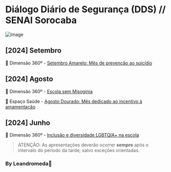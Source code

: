 # Diálogo Diário de Segurança (DDS) // SENAI Sorocaba

![image](https://github.com/user-attachments/assets/6279df58-633d-4cc9-92ef-d68c8ef39aab)

## [2024] Setembro

🔗 Dimensão 360º - [Setembro Amarelo: Mês de prevenção ao suicídio](https://we.tl/t-yLfNWTliMd)

## [2024] Agosto

🔗 Dimensão 360º - [Escola sem Misoginia](https://we.tl/t-pB0nLmVB4N)

🔗 Espaço Saúde - [Agosto Dourado: Mês dedicado ao incentivo à amamentação](https://github.com/user-attachments/assets/d3cc1b3c-7605-42a7-8814-5f9c5587aad5)

## [2024] Junho

🔗 Dimensão 360º - [Inclusão e diversidade LGBTQIA+ na escola](https://github.com/user-attachments/files/16760634/06-Campanha-mensal-Dimensao-360--JUNHO--Diversidade-na-escola---APRESENTACOES.pdf)

> ATENÇÃO: As apresentações deverão ocorrer **sempre** após o intervalo do período da tarde; salvo exceções orientadas.

### By Leandromeda🌹

